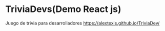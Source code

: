 # TriviaDevs(Demo React js)
Juego de trivia para desarrolladores
 https://alextexis.github.io/TriviaDev/
